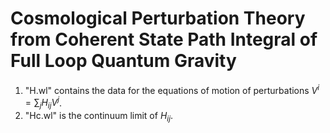 # Cosmological Perturbation Theory from Coherent State Path Integral of Full Loop Quantum Gravity

1. "H.wl" contains the data for the equations of motion of perturbations $V^i =  \sum_j H_{ij} V^j$.
2. "Hc.wl" is the continuum limit of $H_{ij}$.
